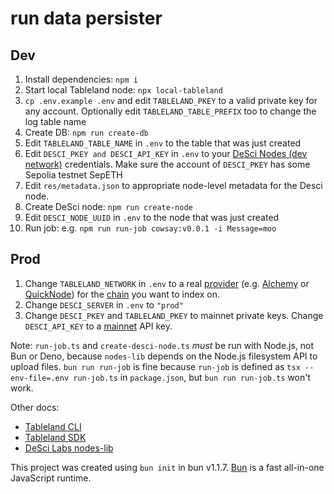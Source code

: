 # run data persister

## Dev
1. Install dependencies: `npm i`
2. Start local Tableland node: `npx local-tableland`
3. `cp .env.example .env` and edit `TABLELAND_PKEY` to a valid private key for any account. Optionally edit `TABLELAND_TABLE_PREFIX` too to change the log table name
4. Create DB: `npm run create-db`
5. Edit `TABLELAND_TABLE_NAME` in `.env` to the table that was just created
6. Edit `DESCI_PKEY and DESCI_API_KEY` in `.env` to your [DeSci Nodes (dev network)](https://nodes-dev.desci.com) credentials. Make sure the account of `DESCI_PKEY` has some Sepolia testnet SepETH
7. Edit `res/metadata.json` to appropriate node-level metadata for the Desci node.
8. Create DeSci node: `npm run create-node`
9. Edit `DESCI_NODE_UUID` in `.env` to the node that was just created
10. Run job: e.g. `npm run run-job cowsay:v0.0.1 -i Message=moo`

## Prod
1. Change `TABLELAND_NETWORK` in `.env` to a real [provider](https://docs.tableland.xyz/validator/) (e.g. [Alchemy](https://www.alchemy.com/) or [QuickNode](https://www.quicknode.com/)) for the [chain](https://docs.tableland.xyz/fundamentals/supported-chains) you want to index on.
2. Change `DESCI_SERVER` in `.env` to `"prod"`
3. Change `DESCI_PKEY` and `TABLELAND_PKEY` to mainnet private keys. Change `DESCI_API_KEY` to a [mainnet](https://nodes-dev.desci.com) API key.

Note: `run-job.ts` and `create-desci-node.ts` *must* be run with Node.js, not Bun or Deno, because `nodes-lib` depends on the Node.js filesystem API to upload files. `bun run run-job` is fine because `run-job` is defined as `tsx --env-file=.env run-job.ts` in `package.json`, but `bun run run-job.ts` won't work.

Other docs:
- [Tableland CLI](https://docs.tableland.xyz/quickstarts/cli-quickstart#4-write-data)
- [Tableland SDK](https://docs.tableland.xyz/quickstarts/sdk-quickstart)
- [DeSci Labs nodes-lib](https://github.com/desci-labs/nodes/tree/develop/nodes-lib)

This project was created using `bun init` in bun v1.1.7. [Bun](https://bun.sh) is a fast all-in-one JavaScript runtime.
